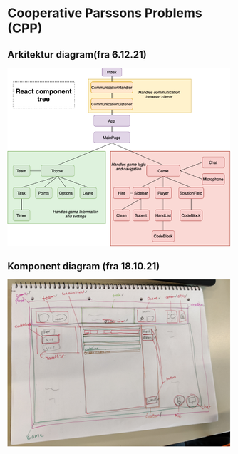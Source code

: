 # Cooperative Parssons Problems (CPP)

## Arkitektur diagram(fra 6.12.21)

<img src="./documentation/images/arkitektur.png" width="500">

## Komponent diagram (fra 18.10.21)

<img src="./documentation/images/komponentoversikt.jpg" width="500">
